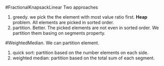 #FractionalKnapsackLinear
Two approaches
1. greedy. we pick the the element with most value ratio first. **Heap** problem. All elements are picked in sorted order.
1. partition. Better. The picked elements are not even in sorted order. We partition them basing on segments property. 

#WeightedMedian.
We can partition element.
1. quick sort: partition based on the number elements on each side.
1. weighted median: partition based on the total sum of each segment.
 